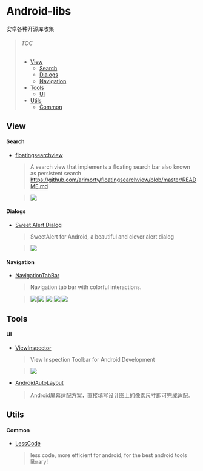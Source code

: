 # Android-libs
安卓各种开源库收集

> ###### TOC
> + [View](#view)
>   + [Search](#search)
>   + [Dialogs](#dialogs)
>   + [Navigation](#Navigation)
> + [Tools](#tools)
>   + [UI](#ui)
> + [Utils](#utils)
>   + [Common](#common)
  
  
## View

#### Search

* [floatingsearchview][]

  > A search view that implements a floating search bar also known as persistent search https://github.com/arimorty/floatingsearchview/blob/master/README.md
  
  > ![](https://github.com/arimorty/floatingsearchview/raw/master/images/inaction.gif)

   [floatingsearchview]: https://github.com/arimorty/floatingsearchview

#### Dialogs

* [Sweet Alert Dialog][]

  > SweetAlert for Android, a beautiful and clever alert dialog
  
  > ![](https://github.com/pedant/sweet-alert-dialog/raw/master/change_type.gif)

   [Sweet Alert Dialog]: https://github.com/pedant/sweet-alert-dialog

#### Navigation

* [NavigationTabBar][]

  > Navigation tab bar with colorful interactions.

  > ![](https://lh6.googleusercontent.com/-Bf7uxUiRvfk/VvpVlkZzsVI/AAAAAAAACPA/Ysg9uuBpaL8UhsXpYPlyNJK6IJssdkMvg/w325-h552-no/hntb.gif)|![](https://lh4.googleusercontent.com/-hxXHKG4zMOU/VwLWxDdhxQI/AAAAAAAACQg/gErfodzZlpINFmlWllvuFs6dlRnp_rG9w/w322-h551-no/tbntb.gif)|![](https://lh5.googleusercontent.com/-3RKqh-MquqA/VwLWxHKv2jI/AAAAAAAACQg/WjmW9OravjIAzinLVFXEditNN4DFfRt6A/w322-h552-no/ttbntb.gif)|![](https://lh4.googleusercontent.com/-k4Ac7-c2m8E/VvpVlk3ZmLI/AAAAAAAACPA/21ISoAYGZzUlvGPmIauXwfYZOKdCYIRGg/w323-h552-no/vntb.gif)|![](https://lh5.googleusercontent.com/-hmELfZQvexU/VvpVlooaPvI/AAAAAAAACPA/5HA5ic7dASwBUYqpqcfxAmfLzPPDXejqQ/w322-h552-no/ntbs.gif)

   [NavigationTabBar]: https://github.com/DevLight-Mobile-Agency/NavigationTabBar

## Tools

#### UI

* [ViewInspector][]

  > View Inspection Toolbar for Android Development
  
  > ![](https://github.com/xfumihiro/ViewInspector/raw/master/images/sample.gif)

   [ViewInspector]: https://github.com/xfumihiro/ViewInspector

* [AndroidAutoLayout][]

  > Android屏幕适配方案，直接填写设计图上的像素尺寸即可完成适配。

   [AndroidAutoLayout]: https://github.com/hongyangAndroid/AndroidAutoLayout

## Utils

#### Common

* [LessCode][]

  > less code, more efficient for android, for the best android tools library!

   [LessCode]: https://github.com/openproject/LessCode
